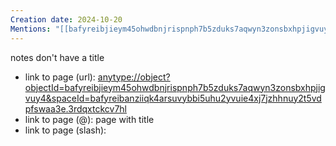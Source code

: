 ```yaml
---
Creation date: 2024-10-20
Mentions: "[[bafyreibjieym45ohwdbnjrispnph7b5zduks7aqwyn3zonsbxhpjigvuy4]]"
---
```


notes don't have a title

- link to page (url): [anytype://object?objectId=bafyreibjieym45ohwdbnjrispnph7b5zduks7aqwyn3zonsbxhpjigvuy4&spaceId=bafyreibanziiqk4arsuvybbi5uhu2yvuie4xj7jzhhnuy2t5vdpfswaa3e.3rdqxtckcv7hl](anytype://object?objectId=bafyreibjieym45ohwdbnjrispnph7b5zduks7aqwyn3zonsbxhpjigvuy4&spaceId=bafyreibanziiqk4arsuvybbi5uhu2yvuie4xj7jzhhnuy2t5vdpfswaa3e.3rdqxtckcv7hl) 
- link to page (@): page with title 
- link to page (slash): 
